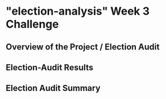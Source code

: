 # "election-analysis" Week 3 Challenge
## Overview of the Project / Election Audit
<!-- Explain the purpose of this election audit analysis. -->


## Election-Audit Results
<!-- Needs to be in a bulleted list.
How many votes were cast in this congressional election?
Provide a breakdown of the number of votes and the percentage of total votes for each county in the precinct.
Which county had the largest number of votes?
Provide a breakdown of the number of votes and the percentage of the total votes each candidate received.
Which candidate won the election, what was their vote count, and what was their percentage of the total votes? -->


## Election Audit Summary
<!--  In a summary statement, provide a business proposal to the election commission on how this script can be used—with some modifications—for any election.
Give at least two examples of how this script can be modified to be used for other elections. -->
